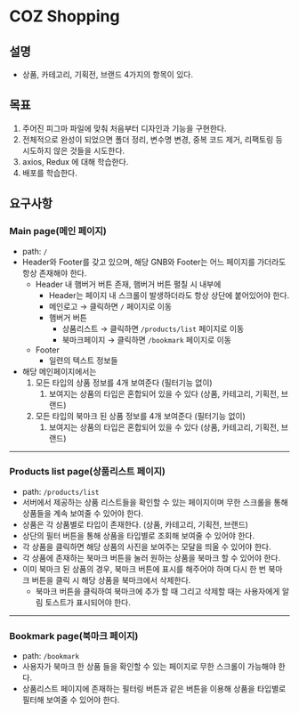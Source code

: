 # COZ Shopping

## 설명

- 상품, 카테고리, 기획전, 브랜드 4가지의 항목이 있다.

## 목표

1. 주어진 피그마 파일에 맞춰 처음부터 디자인과 기능을 구현한다.
2. 전체적으로 완성이 되었으면 폴더 정리, 변수명 변경, 중복 코드 제거, 리팩토링 등 시도하지 않은 것들을 시도한다.
3. axios, Redux 에 대해 학습한다.
4. 배포를 학습한다.

## 요구사항

### **Main page(메인 페이지)**

- path: `/`
- Header와 Footer를 갖고 있으며, 해당 GNB와 Footer는 어느 페이지를 가더라도 항상 존재해야 한다.
  - Header 내 햄버거 버튼 존재, 햄버거 버튼 펼칠 시 내부에
    - Header는 페이지 내 스크롤이 발생하더라도 항상 상단에 붙어있어야 한다.
    - 메인로고 → 클릭하면 `/` 페이지로 이동
    - 햄버거 버튼
      - 상품리스트 → 클릭하면 `/products/list` 페이지로 이동
      - 북마크페이지 → 클릭하면 `/bookmark` 페이지로 이동
  - Footer
    - 일련의 텍스트 정보들
- 해당 메인페이지에서는
  1. 모든 타입의 상품 정보를 4개 보여준다 (필터기능 없이)
     1. 보여지는 상품의 타입은 혼합되어 있을 수 있다 (상품, 카테고리, 기획전, 브랜드)
  2. 모든 타입의 북마크 된 상품 정보를 4개 보여준다 (필터기능 없이)
     1. 보여지는 상품의 타입은 혼합되어 있을 수 있다 (상품, 카테고리, 기획전, 브랜드)

---

### **Products list page(상품리스트 페이지)**

- path: `/products/list`
- 서버에서 제공하는 상품 리스트들을 확인할 수 있는 페이지이며 무한 스크롤을 통해 상품들을 계속 보여줄 수 있어야 한다.
- 상품은 각 상품별로 타입이 존재한다. (상품, 카테고리, 기획전, 브랜드)
- 상단의 필터 버튼을 통해 상품을 타입별로 조회해 보여줄 수 있어야 한다.
- 각 상품을 클릭하면 해당 상품의 사진을 보여주는 모달을 띄울 수 있어야 한다.
- 각 상품에 존재하는 북마크 버튼을 눌러 원하는 상품을 북마크 할 수 있어야 한다.
- 이미 북마크 된 상품의 경우, 북마크 버튼에 표시를 해주어야 하며 다시 한 번 북마크 버튼을 클릭 시 해당 상품을 북마크에서 삭제한다.
  - 북마크 버튼을 클릭하여 북마크에 추가 할 때 그리고 삭제할 때는 사용자에게 알림 토스트가 표시되어야 한다.

---

### **Bookmark page(북마크 페이지)**

- path: `/bookmark`
- 사용자가 북마크 한 상품 들을 확인할 수 있는 페이지로 무한 스크롤이 가능해야 한다.
- 상품리스트 페이지에 존재하는 필터링 버튼과 같은 버튼을 이용해 상품을 타입별로 필터해 보여줄 수 있어야 한다.
